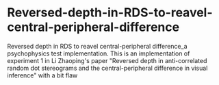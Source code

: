 # Reversed-depth-in-RDS-to-reavel-central-peripheral-difference
Reversed depth in RDS to reavel central-peripheral difference_a psychophysics test implementation. This is an implementation of experiment 1 in Li Zhaoping's paper "Reversed depth in anti-correlated random dot stereograms and the central-peripheral difference in visual inference" with a bit flaw
